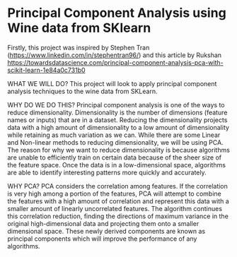 # Principal Component Analysis using Wine data from SKlearn

Firstly, this project was inspired by Stephen Tran (https://www.linkedin.com/in/stephentran96/) and this article by Rukshan
https://towardsdatascience.com/principal-component-analysis-pca-with-scikit-learn-1e84a0c731b0

WHAT WE WILL DO?
This project will look to apply principal component analysis techniques to the wine data from SKLearn.

WHY DO WE DO THIS?
Principal component analysis is one of the ways to reduce dimensionality.
Dimensionality is the number of dimensions (feature names or inputs) that are in a dataset.
Reducing the dimensionality projects data with a high amount of dimensionality to a low amount of dimensionality while retaining as much variation as we can.
While there are some Linear and Non-linear methods to reducing dimensionality, we will be using PCA.
The reason for why we want to reduce dimensionality is because algorithms
are unable to efficiently train on certain data because of the sheer size of the feature space.
Once the data is in a low-dimensional space, algorithms are able to identify interesting patterns more quickly and accurately.

WHY PCA?
PCA considers the correlation among features. If the correlation is very high among a portion of the features, 
PCA will attempt to combine the features with a high amount of correlation and represent this data with a smaller amount of linearly uncorrelated features. 
The algorithm continues this correlation reduction, finding the directions of maximum variance in the 
original high-dimensional data and projecting them onto a smaller dimensional space. 
These newly derived components are known as principal components which will improve the performance of any algorithms.
